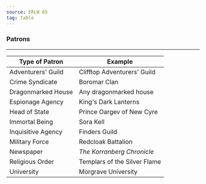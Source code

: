 ```yaml
---
source: ERLW 65
tag: table
---
```


### Patrons
---
|Type of Patron|Example|
|--------|--------|
|Adventurers' Guild|Clifftop Adventurers' Guild|
|Crime Syndicate|Boromar Clan|
|Dragonmarked House|Any dragonmarked house|
|Espionage Agency|King's Dark Lanterns|
|Head of State|Prince Oargev of New Cyre|
|Immortal Being|Sora Kell|
|Inquisitive Agency|Finders Guild|
|Military Force|Redcloak Battalion|
|Newspaper|_The Korranberg Chronicle_|
|Religious Order|Templars of the Silver Flame|
|University|Morgrave University|
